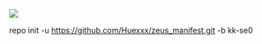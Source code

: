 <img src="https://raw.github.com/Huexxx/zeus_manifest/kk-mr0/Huexxx.png">

repo init -u https://github.com/Huexxx/zeus_manifest.git -b kk-se0
